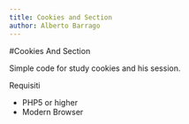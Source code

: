 ```yaml
---
title: Cookies and Section
author: Alberto Barrago
---
```


#Cookies And Section

Simple code for study cookies and his session.

  Requisiti
  - PHP5 or higher
  - Modern Browser 
